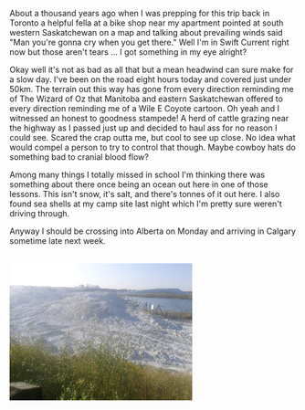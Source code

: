 <div><p>About a thousand years ago when I was prepping for this trip back in Toronto a helpful fella at a bike shop near my apartment pointed at south western Saskatchewan on a map and talking about prevailing winds said "Man you're gonna cry when you get there." Well I'm in Swift Current right now but those aren't tears ... I got something in my eye alright?</p><p>Okay well it's not as bad as all that but a mean headwind can sure make for a slow day. I've been on the road eight hours today and covered just under 50km. The terrain out this way has gone from every direction reminding me of The Wizard of Oz that Manitoba and eastern Saskatchewan offered to every direction reminding me of a Wile E Coyote cartoon. Oh yeah and I witnessed an honest to goodness stampede! A herd of cattle grazing near the highway as I passed just up and decided to haul ass for no reason I could see. Scared the crap outta me, but cool to see up close. No idea what would compel a person to try to control that though. Maybe cowboy hats do something bad to cranial blood flow?</p><p>Among many things I totally missed in school I'm thinking there was something about there once being an ocean out here in one of those lessons. This isn't snow, it's salt, and there's tonnes of it out here. I also found sea shells at my camp site last night which I'm pretty sure weren't driving through.</p><p>Anyway I should be crossing into Alberta on Monday and arriving in Calgary sometime late next week.</p><br/><img src="/content/images/2012/08/IMG_20120817_180813.png" /></div>